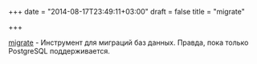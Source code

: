 +++
date = "2014-08-17T23:49:11+03:00"
draft = false
title = "migrate"

+++

<p><a href="https://github.com/mattes/migrate">migrate</a> - Инструмент для миграций баз данных. Правда, пока только PostgreSQL поддерживается.</p>

